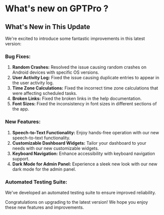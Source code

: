 # What's new on GPTPro ?
 

## What's New in This Update

We're excited to introduce some fantastic improvements in this latest version:

### Bug Fixes:
1. **Random Crashes:** Resolved the issue causing random crashes on Android devices with specific OS versions.
2. **User Activity Log:** Fixed the issue causing duplicate entries to appear in the user activity log.
3. **Time Zone Calculations:** Fixed the incorrect time zone calculations that were affecting scheduled tasks.
4. **Broken Links:** Fixed the broken links in the help documentation.
5. **Font Sizes:** Fixed the inconsistency in font sizes in different sections of the app.

### New Features:
1. **Speech-to-Text Functionality:** Enjoy hands-free operation with our new speech-to-text functionality.
2. **Customizable Dashboard Widgets:** Tailor your dashboard to your needs with our new customizable widgets.
3. **Keyboard Navigation:** Enhance accessibility with keyboard navigation support.
4. **Dark Mode for Admin Panel:** Experience a sleek new look with our new dark mode for the admin panel.

### Automated Testing Suite:
We've developed an automated testing suite to ensure improved reliability.

Congratulations on upgrading to the latest version! We hope you enjoy these new features and improvements. 
